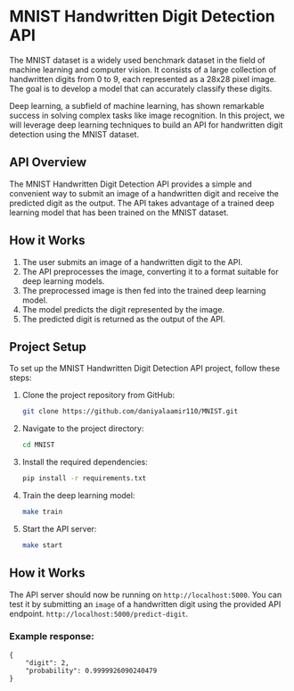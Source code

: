 # MNIST Handwritten Digit Detection API

The MNIST dataset is a widely used benchmark dataset in the field of machine learning and computer vision. It consists of a large collection of handwritten digits from 0 to 9, each represented as a 28x28 pixel image. The goal is to develop a model that can accurately classify these digits.

Deep learning, a subfield of machine learning, has shown remarkable success in solving complex tasks like image recognition. In this project, we will leverage deep learning techniques to build an API for handwritten digit detection using the MNIST dataset.

## API Overview

The MNIST Handwritten Digit Detection API provides a simple and convenient way to submit an image of a handwritten digit and receive the predicted digit as the output. The API takes advantage of a trained deep learning model that has been trained on the MNIST dataset.

## How it Works

1. The user submits an image of a handwritten digit to the API.
2. The API preprocesses the image, converting it to a format suitable for deep learning models.
3. The preprocessed image is then fed into the trained deep learning model.
4. The model predicts the digit represented by the image.
5. The predicted digit is returned as the output of the API.

## Project Setup

To set up the MNIST Handwritten Digit Detection API project, follow these steps:

1. Clone the project repository from GitHub:
    ```bash
    git clone https://github.com/daniyalaamir110/MNIST.git
    ```

2. Navigate to the project directory:
    ```bash
    cd MNIST
    ```

3. Install the required dependencies:
    ```bash
    pip install -r requirements.txt
    ```

4. Train the deep learning model:
    ```bash
    make train
    ```

5. Start the API server:
    ```bash
    make start
    ```

## How it Works

The API server should now be running on `http://localhost:5000`. You can test it by submitting an `image` of a handwritten digit using the provided API endpoint.
`http://localhost:5000/predict-digit`.

### Example response:
```
{
    "digit": 2,
    "probability": 0.9999926090240479
}
```
